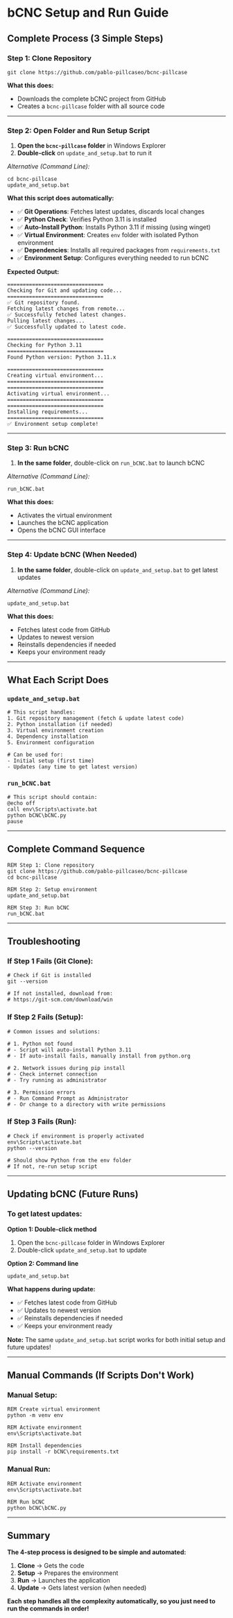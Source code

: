 # bCNC Setup and Run Guide

## **Complete Process (3 Simple Steps)**

### **Step 1: Clone Repository**
```batch
git clone https://github.com/pablo-pillcaseo/bcnc-pillcase
```

**What this does:**
- Downloads the complete bCNC project from GitHub
- Creates a `bcnc-pillcase` folder with all source code

---

### **Step 2: Open Folder and Run Setup Script**
1. **Open the `bcnc-pillcase` folder** in Windows Explorer
2. **Double-click** on `update_and_setup.bat` to run it

*Alternative (Command Line):*
```batch
cd bcnc-pillcase
update_and_setup.bat
```

**What this script does automatically:**
- ✅ **Git Operations**: Fetches latest updates, discards local changes
- ✅ **Python Check**: Verifies Python 3.11 is installed
- ✅ **Auto-Install Python**: Installs Python 3.11 if missing (using winget)
- ✅ **Virtual Environment**: Creates `env` folder with isolated Python environment
- ✅ **Dependencies**: Installs all required packages from `requirements.txt`
- ✅ **Environment Setup**: Configures everything needed to run bCNC

**Expected Output:**
```
===============================
Checking for Git and updating code...
===============================
✅ Git repository found.
Fetching latest changes from remote...
✅ Successfully fetched latest changes.
Pulling latest changes...
✅ Successfully updated to latest code.

===============================
Checking for Python 3.11
===============================
Found Python version: Python 3.11.x

===============================
Creating virtual environment...
===============================
===============================
Activating virtual environment...
===============================
===============================
Installing requirements...
===============================
✅ Environment setup complete!
```

---

### **Step 3: Run bCNC**
1. **In the same folder**, double-click on `run_bCNC.bat` to launch bCNC

*Alternative (Command Line):*
```batch
run_bCNC.bat
```

**What this does:**
- Activates the virtual environment
- Launches the bCNC application
- Opens the bCNC GUI interface

---

### **Step 4: Update bCNC (When Needed)**
1. **In the same folder**, double-click on `update_and_setup.bat` to get latest updates

*Alternative (Command Line):*
```batch
update_and_setup.bat
```

**What this does:**
- Fetches latest code from GitHub
- Updates to newest version
- Reinstalls dependencies if needed
- Keeps your environment ready



---

## **What Each Script Does**

### **`update_and_setup.bat`**
```batch
# This script handles:
1. Git repository management (fetch & update latest code)
2. Python installation (if needed)
3. Virtual environment creation
4. Dependency installation
5. Environment configuration

# Can be used for:
- Initial setup (first time)
- Updates (any time to get latest version)
```

### **`run_bCNC.bat`**
```batch
# This script should contain:
@echo off
call env\Scripts\activate.bat
python bCNC\bCNC.py
pause
```

---

## **Complete Command Sequence**

```batch
REM Step 1: Clone repository
git clone https://github.com/pablo-pillcaseo/bcnc-pillcase
cd bcnc-pillcase

REM Step 2: Setup environment
update_and_setup.bat

REM Step 3: Run bCNC
run_bCNC.bat
```

---

## **Troubleshooting**

### **If Step 1 Fails (Git Clone):**
```batch
# Check if Git is installed
git --version

# If not installed, download from:
# https://git-scm.com/download/win
```

### **If Step 2 Fails (Setup):**
```batch
# Common issues and solutions:

# 1. Python not found
# - Script will auto-install Python 3.11
# - If auto-install fails, manually install from python.org

# 2. Network issues during pip install
# - Check internet connection
# - Try running as administrator

# 3. Permission errors
# - Run Command Prompt as Administrator
# - Or change to a directory with write permissions
```

### **If Step 3 Fails (Run):**
```batch
# Check if environment is properly activated
env\Scripts\activate.bat
python --version

# Should show Python from the env folder
# If not, re-run setup script
```

---

## **Updating bCNC (Future Runs)**

### **To get latest updates:**
**Option 1: Double-click method**
1. Open the `bcnc-pillcase` folder in Windows Explorer
2. Double-click `update_and_setup.bat` to update

**Option 2: Command line**
```batch
update_and_setup.bat
```

**What happens during update:**
- ✅ Fetches latest code from GitHub
- ✅ Updates to newest version
- ✅ Reinstalls dependencies if needed
- ✅ Keeps your environment ready

**Note:** The same `update_and_setup.bat` script works for both initial setup and future updates!

---

## **Manual Commands (If Scripts Don't Work)**

### **Manual Setup:**
```batch
REM Create virtual environment
python -m venv env

REM Activate environment
env\Scripts\activate.bat

REM Install dependencies
pip install -r bCNC\requirements.txt
```

### **Manual Run:**
```batch
REM Activate environment
env\Scripts\activate.bat

REM Run bCNC
python bCNC\bCNC.py
```

---

## **Summary**

**The 4-step process is designed to be simple and automated:**

1. **Clone** → Gets the code
2. **Setup** → Prepares the environment  
3. **Run** → Launches the application
4. **Update** → Gets latest version (when needed)

**Each step handles all the complexity automatically, so you just need to run the commands in order!**